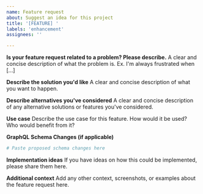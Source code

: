 ```yaml
---
name: Feature request
about: Suggest an idea for this project
title: '[FEATURE] '
labels: 'enhancement'
assignees: ''

---
```


**Is your feature request related to a problem? Please describe.**
A clear and concise description of what the problem is. Ex. I'm always frustrated when [...]

**Describe the solution you'd like**
A clear and concise description of what you want to happen.

**Describe alternatives you've considered**
A clear and concise description of any alternative solutions or features you've considered.

**Use case**
Describe the use case for this feature. How would it be used? Who would benefit from it?

**GraphQL Schema Changes (if applicable)**

```graphql
# Paste proposed schema changes here
```

**Implementation ideas**
If you have ideas on how this could be implemented, please share them here.

**Additional context**
Add any other context, screenshots, or examples about the feature request here.

